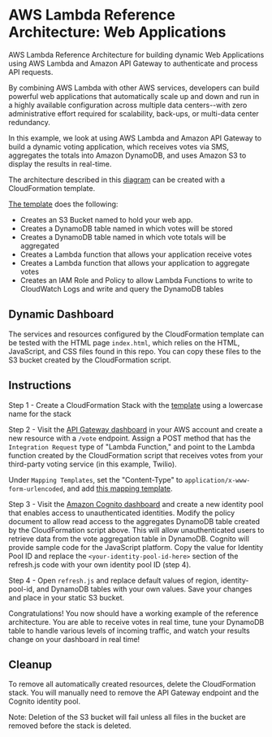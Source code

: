 # AWS Lambda Reference Architecture: Web Applications

AWS Lambda Reference Architecture for building dynamic Web Applications using AWS Lambda and Amazon API Gateway to authenticate and process API requests.

By combining AWS Lambda with other AWS services, developers can build powerful web applications that automatically scale up and down and run in a highly available configuration across multiple data centers--with zero administrative effort required for scalability, back-ups, or multi-data center redundancy.

In this example, we look at using AWS Lambda and Amazon API Gateway to build a dynamic voting application, which receives votes via SMS, aggregates the totals into Amazon DynamoDB, and uses Amazon S3 to display the results in real-time.

The architecture described in this [diagram](https://s3.amazonaws.com/awslambda-reference-architectures/web-app/lambda-refarch-webapp.pdf) can be created with a CloudFormation template.

[The template](https://s3.amazonaws.com/awslambda-reference-architectures/web-app/voteapp.template) does the following:

- Creates an S3 Bucket named <S3BucketName> to hold your web app.
- Creates a DynamoDB table named <DynamoDBTableName> in which votes will be stored
- Creates a DynamoDB table named <AggregatesTableName> in which vote totals will be aggregated
- Creates a Lambda function that allows your application receive votes
- Creates a Lambda function that allows your application to aggregate votes
- Creates an IAM Role and Policy to allow Lambda Functions to write to CloudWatch Logs and write and query the DynamoDB tables

## Dynamic Dashboard

The services and resources configured by the CloudFormation template can be tested with the HTML page `index.html`, which relies on the HTML, JavaScript, and CSS files found in this repo. You can copy these files to the S3 bucket created by the CloudFormation script.

## Instructions


Step 1 - Create a CloudFormation Stack with the [template](https://s3.amazonaws.com/awslambda-reference-architectures/web-app/voteapp.template) using a lowercase name for the stack

Step 2 - Visit the [API Gateway dashboard](https://console.aws.amazon.com/apigateway/home) in your AWS account and create a new resource with a `/vote` endpoint. Assign a POST method that has the `Integration Request` type of "Lambda Function," and point to the Lambda function created by the CloudFormation script that receives votes from your third-party voting service (in this example, Twilio).

Under `Mapping Templates`, set the "Content-Type" to `application/x-www-form-urlencoded`, and add [this mapping template](https://github.com/awslabs/lambda-refarch-webapp/blob/master/apigateway-mappingtemplate.txt).

Step 3 - Visit the [Amazon Cognito dashboard](https://console.aws.amazon.com/cognito/home) and create a new identity pool that enables access to unauthenticated identities. Modify the policy document to allow read access to the aggregates DynamoDB table created by the CloudFormation script above. This will allow unauthenticated users to retrieve data from the vote aggregation table in DynamoDB. Cognito will provide sample code for the JavaScript platform. Copy the value for Identity Pool ID and replace the `<your-identity-pool-id-here>` section of the refresh.js code with your own identity pool ID (step 4).

Step 4 - Open `refresh.js` and replace default values of region, identity-pool-id, and DynamoDB tables with your own values. Save your changes and place in your static S3 bucket.

Congratulations! You now should have a working example of the reference architecture. You are able to receive votes in real time, tune your DynamoDB table to handle various levels of incoming traffic, and watch your results change on your dashboard in real time!


## Cleanup

To remove all automatically created resources, delete the CloudFormation stack. You will manually need to remove the API Gateway endpoint and the Cognito identity pool.

Note: Deletion of the S3 bucket will fail unless all files in the bucket are removed before the stack is deleted.

